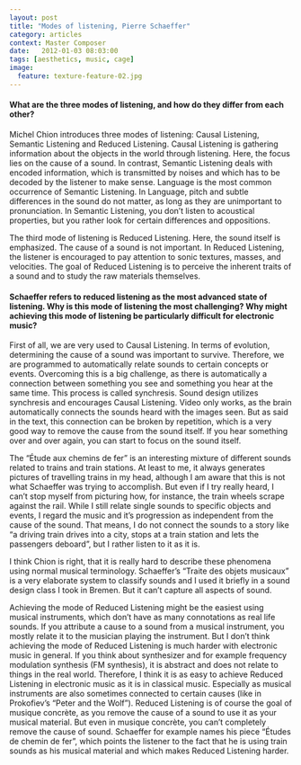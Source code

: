 ```yaml
---
layout: post
title: "Modes of listening, Pierre Schaeffer"
category: articles
context: Master Composer
date:   2012-01-03 08:03:00
tags: [aesthetics, music, cage]
image:
  feature: texture-feature-02.jpg
---
```


#### What are the three modes of listening, and how do they differ from each other?

Michel Chion introduces three modes of listening: Causal Listening, Semantic Listening and Reduced Listening. Causal Listening is gathering information about the objects in the world through listening. Here, the focus lies on the cause of a sound. In contrast, Semantic Listening deals with encoded information, which is transmitted by noises and which has to be decoded by the listener to make sense. Language is the most common occurrence of Semantic Listening. In Language, pitch and subtle differences in the sound do not matter, as long as they are unimportant to pronunciation. In Semantic Listening, you don’t listen to acoustical properties, but you rather look for certain differences and oppositions.

The third mode of listening is Reduced Listening. Here, the sound itself is emphasized. The cause of a sound is not important. In Reduced Listening, the listener is encouraged to pay attention to sonic textures, masses, and velocities. The goal of Reduced Listening is to perceive the inherent traits of a sound and to study the raw materials themselves.

#### Schaeffer refers to reduced listening as the most advanced state of listening.  Why is this mode of listening the most challenging?  Why might achieving this mode of listening be particularly difficult for electronic music?

First of all, we are very used to Causal Listening. In terms of evolution, determining the cause of a sound was important to survive. Therefore, we are programmed to automatically relate sounds to certain concepts or events. Overcoming this is a big challenge, as there is automatically a connection between something you see and something you hear at the same time. This process is called synchresis. Sound design utilizes synchresis and encourages Causal Listening. Video only works, as the brain automatically connects the sounds heard with the images seen. 
But as said in the text, this connection can be broken by repetition, which is a very good way to remove the cause from the sound itself. If you hear something over and over again, you can start to focus on the sound itself.

The “Étude aux chemins de fer” is an interesting mixture of different sounds related to trains and train stations. At least to me, it always generates pictures of travelling trains in my head, although I am aware that this is not what Schaeffer was trying to accomplish. But even if I try really heard, I can’t stop myself from picturing how, for instance, the train wheels scrape against the rail. While I still relate single sounds to specific objects and events, I regard the music and it’s progression as independent from the cause of the sound. That means, I do not connect the sounds to a story like “a driving train drives into a city, stops at a train station and lets the passengers deboard”, but I rather listen to it as it is.

I think Chion is right, that it is really hard to describe these phenomena using normal musical terminology. Schaeffer’s “Traite des objets musicaux” is a very elaborate system to classify sounds and I used it briefly in a sound design class I took in Bremen. But it can’t capture all aspects of sound.

Achieving the mode of Reduced Listening might be the easiest using musical instruments, which don’t have as many connotations as real life sounds. If you attribute a cause to a sound from a musical instrument, you mostly relate it to the musician playing the instrument. 
But I don’t think achieving the mode of Reduced Listening is much harder with electronic music in general. If you think about synthesizer and for example frequency modulation synthesis (FM synthesis), it is abstract and does not relate to things in the real world. Therefore, I think it is as easy to achieve Reduced Listening in electronic music as it is in classical music. Especially as musical instruments are also sometimes connected to certain causes (like in Prokofiev’s “Peter and the Wolf”). Reduced Listening is of course the goal of musique concrète, as you remove the cause of a sound to use it as your musical material. But even in musique concrète, you can’t completely remove the cause of sound. Schaeffer for example names his piece “Études de chemin de fer”, which points the listener to the fact that he is using train sounds as his musical material and which makes Reduced Listening harder.


